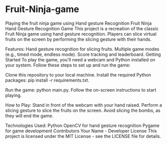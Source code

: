 # Fruit-Ninja-game
Playing the fruit ninja game using Hand gesture Recognition
Fruit Ninja Hand Gesture Recognition Game
This project is a recreation of the classic Fruit Ninja game using hand gesture recognition. Players can slice virtual fruits on the screen by performing the slicing gesture with their hands.

Features:
Hand gesture recognition for slicing fruits.
Multiple game modes (e.g., timed mode, endless mode).
Score tracking and leaderboard.
Getting Started
To play the game, you'll need a webcam and Python installed on your system. Follow these steps to set up and run the game:

Clone this repository to your local machine.
Install the required Python packages: pip install -r requirements.txt.

Run the game: python main.py.
Follow the on-screen instructions to start playing.

How to Play:
Stand in front of the webcam with your hand raised.
Perform a slicing gesture to slice the fruits on the screen.
Avoid slicing the bombs, as they will end the game.

Technologies Used:
Python
OpenCV for hand gesture recognition
Pygame for game development
Contributors
Your Name - Developer
License
This project is licensed under the MIT License - see the LICENSE file for details.
